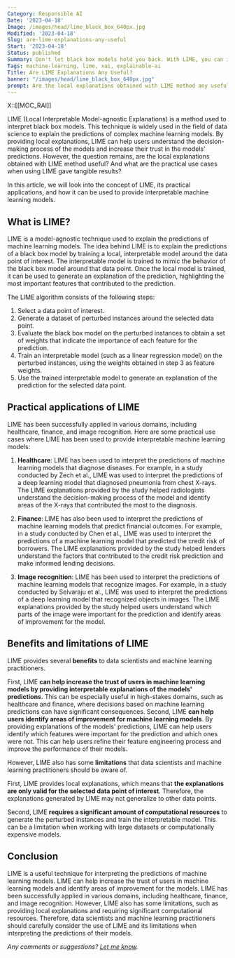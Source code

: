 ```yaml
---
Category: Responsible AI
Date: '2023-04-18'
Image: /images/head/lime_black_box_640px.jpg
Modified: '2023-04-18'
Slug: are-lime-explanations-any-useful
Start: '2023-04-18'
Status: published
Summary: Don't let black box models hold you back. With LIME, you can interpret the predictions of even the most complex machine learning models.
Tags: machine-learning, lime, xai, explainable-ai
Title: Are LIME Explanations Any Useful?
banner: "/images/head/lime_black_box_640px.jpg"
prompt: Are the local explanations obtained with LIME method any useful? What are the practical use cases when using LIME gave tangible results? Give me long, blog post style article for data science expert audience.
---
```

X::[[MOC_RAI]]

LIME (Local Interpretable Model-agnostic Explanations) is a method used to interpret black box models. This technique is widely used in the field of data science to explain the predictions of complex machine learning models. By providing local explanations, LIME can help users understand the decision-making process of the models and increase their trust in the models' predictions. However, the question remains, are the local explanations obtained with LIME method useful? And what are the practical use cases when using LIME gave tangible results?

In this article, we will look into the concept of LIME, its practical applications, and how it can be used to provide interpretable machine learning models.

## What is LIME?

LIME is a model-agnostic technique used to explain the predictions of machine learning models. The idea behind LIME is to explain the predictions of a black box model by training a local, interpretable model around the data point of interest. The interpretable model is trained to mimic the behavior of the black box model around that data point. Once the local model is trained, it can be used to generate an explanation of the prediction, highlighting the most important features that contributed to the prediction.

The LIME algorithm consists of the following steps:

1. Select a data point of interest.
2. Generate a dataset of perturbed instances around the selected data point.
3. Evaluate the black box model on the perturbed instances to obtain a set of weights that indicate the importance of each feature for the prediction.
4. Train an interpretable model (such as a linear regression model) on the perturbed instances, using the weights obtained in step 3 as feature weights.
5. Use the trained interpretable model to generate an explanation of the prediction for the selected data point.

## Practical applications of LIME

LIME has been successfully applied in various domains, including healthcare, finance, and image recognition. Here are some practical use cases where LIME has been used to provide interpretable machine learning models:

1. **Healthcare**: LIME has been used to interpret the predictions of machine learning models that diagnose diseases. For example, in a study conducted by Zech et al., LIME was used to interpret the predictions of a deep learning model that diagnosed pneumonia from chest X-rays. The LIME explanations provided by the study helped radiologists understand the decision-making process of the model and identify areas of the X-rays that contributed the most to the diagnosis.

2. **Finance**: LIME has also been used to interpret the predictions of machine learning models that predict financial outcomes. For example, in a study conducted by Chen et al., LIME was used to interpret the predictions of a machine learning model that predicted the credit risk of borrowers. The LIME explanations provided by the study helped lenders understand the factors that contributed to the credit risk prediction and make informed lending decisions.

3. **Image recognition**: LIME has been used to interpret the predictions of machine learning models that recognize images. For example, in a study conducted by Selvaraju et al., LIME was used to interpret the predictions of a deep learning model that recognized objects in images. The LIME explanations provided by the study helped users understand which parts of the image were important for the prediction and identify areas of improvement for the model.

## Benefits and limitations of LIME

LIME provides several **benefits** to data scientists and machine learning practitioners.

First, LIME **can help increase the trust of users in machine learning models by providing interpretable explanations of the models' predictions**. This can be especially useful in high-stakes domains, such as healthcare and finance, where decisions based on machine learning predictions can have significant consequences.
Second, LIME **can help users identify areas of improvement for machine learning models**. By providing explanations of the models' predictions, LIME can help users identify which features were important for the prediction and which ones were not. This can help users refine their feature engineering process and improve the performance of their models.

However, LIME also has some **limitations** that data scientists and machine learning practitioners should be aware of.

First, LIME provides local explanations, which means that **the explanations are only valid for the selected data point of interest**. Therefore, the explanations generated by LIME may not generalize to other data points.

Second, LIME **requires a significant amount of computational resources** to generate the perturbed instances and train the interpretable model. This can be a limitation when working with large datasets or computationally expensive models.

## Conclusion

LIME is a useful technique for interpreting the predictions of machine learning models. LIME can help increase the trust of users in machine learning models and identify areas of improvement for the models. LIME has been successfully applied in various domains, including healthcare, finance, and image recognition. However, LIME also has some limitations, such as providing local explanations and requiring significant computational resources. Therefore, data scientists and machine learning practitioners should carefully consider the use of LIME and its limitations when interpreting the predictions of their models.

*Any comments or suggestions? [Let me know](mailto:ksafjan@gmail.com?subject=Blog+post).*
